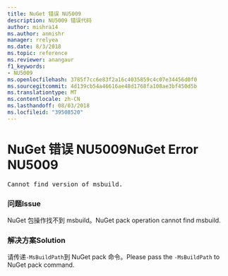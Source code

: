 ```yaml
---
title: NuGet 错误 NU5009
description: NU5009 错误代码
author: mishra14
ms.author: anmishr
manager: rrelyea
ms.date: 8/3/2018
ms.topic: reference
ms.reviewer: anangaur
f1_keywords:
- NU5009
ms.openlocfilehash: 3785f7cc6e83f2a16c4035859c4c07e34456d0f0
ms.sourcegitcommit: 4d139cb54a46616ae48d1768fa108ae3bf450d5b
ms.translationtype: MT
ms.contentlocale: zh-CN
ms.lasthandoff: 08/03/2018
ms.locfileid: "39508520"
---
```

# <a name="nuget-error-nu5009"></a><span data-ttu-id="6872d-103">NuGet 错误 NU5009</span><span class="sxs-lookup"><span data-stu-id="6872d-103">NuGet Error NU5009</span></span>
<pre>Cannot find version of msbuild.</pre>

### <a name="issue"></a><span data-ttu-id="6872d-104">问题</span><span class="sxs-lookup"><span data-stu-id="6872d-104">Issue</span></span>

<span data-ttu-id="6872d-105">NuGet 包操作找不到 msbuild。</span><span class="sxs-lookup"><span data-stu-id="6872d-105">NuGet pack operation cannot find msbuild.</span></span>


### <a name="solution"></a><span data-ttu-id="6872d-106">解决方案</span><span class="sxs-lookup"><span data-stu-id="6872d-106">Solution</span></span>

<span data-ttu-id="6872d-107">请传递`-MsBuildPath`到 NuGet pack 命令。</span><span class="sxs-lookup"><span data-stu-id="6872d-107">Please pass the `-MsBuildPath` to NuGet pack command.</span></span>

